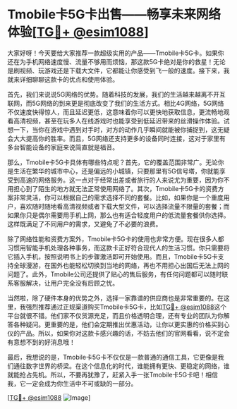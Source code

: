 # Tmobile卡5G卡出售——畅享未来网络体验[[TG💪+ @esim1088](https://t.me/s/esim1088)]

大家好呀！今天要给大家推荐一款超级实用的产品——Tmobile卡5G卡。如果你还在为手机网络速度慢、流量不够用而烦恼，那这款5G卡绝对是你的救星！无论是刷视频、玩游戏还是下载大文件，它都能让你感受到飞一般的速度。接下来，我就来详细聊聊这款卡的优点和使用体验。

首先，我们来说说5G网络的优势。随着科技的发展，我们的生活越来越离不开互联网，而5G网络的到来更是彻底改变了我们的生活方式。相比4G网络，5G网络不仅速度快得惊人，而且延迟更低，这意味着你可以更快地获取信息，更流畅地观看高清视频，甚至在玩多人在线游戏时也能享受到低延迟带来的丝滑操作体验。试想一下，当你在游戏中遇到对手时，对方的动作几乎瞬间就能被你捕捉到，这无疑会大大提高你的胜率。而且，5G网络还支持更多的设备同时连接，这对于家里有多台智能设备的家庭来说简直就是福音。

那么，Tmobile卡5G卡具体有哪些特点呢？首先，它的覆盖范围非常广。无论你是生活在繁华的城市中心，还是偏远的小城镇，只要那里有5G信号塔，你就能享受到高速的网络服务。这一点对于经常出差或者旅行的人来说尤为重要，因为你不用担心到了陌生的地方就无法正常使用网络了。其次，Tmobile卡5G卡的资费方案非常灵活，你可以根据自己的需求选择不同的套餐。比如，如果你是一个重度用户，喜欢随时随地看高清视频或者下载大型文件，可以选择流量不限量的套餐；而如果你只是偶尔需要用手机上网，那么也有适合轻度用户的低流量套餐供你选择。这样既满足了不同用户的需求，又避免了不必要的浪费。

除了网络性能和资费方案外，Tmobile卡5G卡的使用也非常方便。现在很多人都习惯用智能手机处理各种事务，而这款卡正好符合现代人的生活习惯。你只需要将它插入手机，按照说明书上的步骤激活即可开始使用。而且，Tmobile卡5G卡支持全球漫游，在国外也能轻松切换到当地的网络，再也不用担心出国后无法上网的问题了。此外，Tmobile公司还提供了贴心的售后服务，有任何问题都可以随时联系客服解决，让用户完全没有后顾之忧。

当然啦，除了硬件本身的优势之外，选择一家靠谱的供应商也是非常重要的。在这里，我强烈推荐通过正规渠道购买Tmobile卡5G卡，比如[TG💪+ @esim1088](https://t.me/s/esim1088)这个平台就很不错。他们家不仅货源充足，而且价格透明合理，还有专业的团队为你解答各种疑问。更重要的是，他们会定期推出优惠活动，让你以更实惠的价格买到心仪的产品。所以，如果你对这款卡感兴趣的话，不妨去他们的官网看看，说不定会有意想不到的好消息哦！

最后，我想说的是，Tmobile卡5G卡不仅仅是一款普通的通信工具，它更像是我们通往数字世界的桥梁。在这个信息化的时代，谁能拥有更快、更稳定的网络，谁就能抢占先机。所以，不要再犹豫了，赶紧入手一张Tmobile卡5G卡吧！相信我，它一定会成为你生活中不可或缺的一部分。

[[TG💪+ @esim1088](https://t.me/s/esim1088) ![Image](https://i.postimg.cc/4NQfJmqS/Snipaste-2025-05-13-00-14-12.png)]
